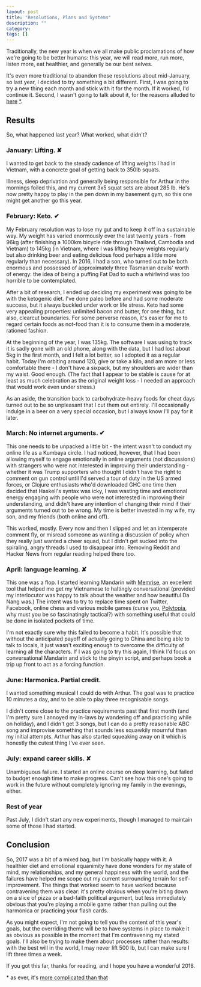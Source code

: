 ```yaml
---
layout: post
title: "Resolutions, Plans and Systems"
description: ""
category:
tags: []
---
```


Traditionally, the new year is when we all make public proclamations
of how we're going to be better humans: this year, we will read more,
run more, listen more, eat healthier, and generally be our best selves.

It's even more traditional to abandon these resolutions about
mid-January, so last year, I decided to try something a bit different.
First, I was going to try a new thing each month and stick with it for
the month. If it worked, I'd continue it. Second, I wasn't going to
talk about it, for the reasons alluded to
[here](https://sivers.org/zipit) [*](#proviso).

## Results

So, what happened last year? What worked, what didn't?

### January: Lifting. ✘

I wanted to get back to the steady cadence of lifting weights I had in
Vietnam, with a concrete goal of getting back to 350lb squats.

Illness, sleep deprivation and generally being responsible for Arthur
in the mornings foiled this, and my current 3x5 squat sets are about
285 lb. He's now pretty happy to play in the pen down in my
basement gym, so this one might get another go this year.

### February: Keto. ✔

My February resolution was to lose my gut and to keep it off in a
sustainable way. My weight has varied enormously over the last twenty
years - from 96kg (after finishing a 1000km bicycle ride through
Thailand, Cambodia and Vietnam) to 145kg (in Vietnam, where I was
lifting heavy weights regularly but also drinking beer and eating
delicious food perhaps a little more regularly than necessary). In
2016, I had a son, who turned out to be both enormous and possessed of
approximately three Tasmanian devils' worth of energy: the idea of
being a puffing Fat Dad to such a whirlwind was too horrible to be
contemplated.

After a bit of research, I ended up deciding my experiment was going
to be with the ketogenic diet. I've done paleo before and had some
moderate success, but it always buckled under work or life stress.
Keto had some very appealing properties: unlimited bacon and butter,
for one thing, but also, clearcut boundaries. For some perverse
reason, it's easier for me to regard certain foods as not-food than
it is to consume them in a moderate, rationed fashion.

At the beginning of the year, I was 135kg. The software I was using
to track it is sadly gone with an old phone, along with the data, but
I had lost about 5kg in the first month, and I felt a lot better, so
I adopted it as a regular habit. Today I'm orbiting around 120, give
or take a kilo, and am more or less comfortable there - I don't have a
sixpack, but my shoulders are wider than my waist. Good enough. (The
fact that I appear to be stable is cause for at least as much
celebration as the original weight loss - I needed an approach that
would work even under stress.)

As an aside, the transition back to carbohydrate-heavy foods for
cheat days turned out to be so unpleasant that I cut them out
entirely. I'll occasionally indulge in a beer on a very special
occasion, but I always know I'll pay for it later.

### March: No internet arguments. ✔

This one needs to be unpacked a little bit - the intent wasn't to
conduct my online life as a Kumbaya circle. I had noticed, however,
that I had been allowing myself to engage emotionally in online
arguments (not discussions) with strangers who were not interested in
improving their understanding - whether it was Trump supporters who
thought I didn't have the right to comment on gun control until I'd
served a tour of duty in the US armed forces, or Clojure enthusiasts
who'd downloaded GHC one time then decided that Haskell's syntax was
icky, I was wasting time and emotional energy engaging with people who
were not interested in improving their understanding, and didn't have
any intention of changing their mind if their arguments turned out to
be wrong. My time is better invested in my wife, my son, and my
friends (both online and off).

This worked, mostly. Every now and then I slipped and let an
intemperate comment fly, or misread someone as wanting a discussion of
policy when they really just wanted a cheer squad, but I didn't get
sucked into the spiraling, angry threads I used to disappear into.
Removing Reddit and Hacker News from regular reading helped there too.

### April: language learning. ✘

This one was a flop. I started learning Mandarin with
[Memrise](https://www.memrise.com), an excellent tool that helped me
get my Vietnamese to haltingly conversational (provided my
interlocutor was happy to talk about the weather and how beautiful Da
Nang was.) The intent was to try to replace time spent on Twitter,
Facebook, online chess and various mobile games (curse you,
[Polytopia](http://polytopia.wikia.com/wiki/The_Battle_of_Polytopia_Wikia),
why must you be so fascinatingly tactical?) with something useful that
could be done in isolated pockets of time.

I'm not exactly sure why this failed to become a habit. It's possible
that without the anticipated payoff of actually going to China and
being able to talk to locals, it just wasn't exciting enough to
overcome the difficulty of learning all the characters. If I was going
to try this again, I think I'd focus on conversational Mandarin and
stick to the pinyin script, and perhaps book a trip up front to act as
a forcing function.

### June: Harmonica. Partial credit.

I wanted something musical I could do with Arthur. The goal was to
practice 10 minutes a day, and to be able to play three recognisable
songs.

I didn't come close to the practice requirements past that first month
(and I'm pretty sure I annoyed my in-laws by wandering off and
practicing while on holiday), and I didn't get 3 songs, but I can do a
pretty reasonable ABC song and improvise something that sounds less
squawkily mournful than my initial attempts. Arthur has also started
squeaking away on it which is honestly the cutest thing I've ever seen.

### July: expand career skills. ✘

Unambiguous failure. I started an online course on deep learning, but
failed to budget enough time to make progress. Can't see how this
one's going to work in the future without completely ignoring my
family in the evenings, either.

### Rest of year

Past July, I didn't start any new experiments, though I managed to
maintain some of those I had started.

## Conclusion

So, 2017 was a bit of a mixed bag, but I'm basically happy with it. A
healthier diet and emotional equanimity have done wonders for my state
of mind, my relationships, and my general happiness with the world,
and the failures have helped me scope out my current surrounding
terrain for self-improvement. The things that worked seem to have
worked because contravening them was clear: it's pretty obvious when
you're biting down on a slice of pizza or a bad-faith political
argument, but less immediately obvious that you're playing a mobile
game rather than pulling out the harmonica or practicing your flash
cards.

As you might expect, I'm not going to tell you the content of this
year's goals, but the overriding theme will be to have systems in
place to make it as obvious as possible in the moment that I'm
contravening my stated goals. I'll also be trying to make them about
processes rather than results: with the best will in the world, I may
never lift 500 lb, but I can make sure I lift three times a week.

If you got this far, thanks for reading, and I hope you have a
wonderful 2018.



<a name="proviso">*</a>
as ever, it's [more complicated than that](https://www.bassam.com/single-post/CSI-TED-Talks-What-Derek-Sivers-Was-Really-Saying)
